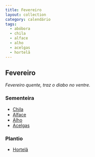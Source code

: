 ```yaml
---
title: Fevereiro
layout: collection
category: calendário
tags:
  - abóbora
  - chila
  - alface
  - alho
  - acelgas
  - hortelã
---
```


## Fevereiro

_Fevereiro quente, traz o diabo no ventre._

### Sementeira

* [Chila][1]
* [Alface][2]
* [Alho][3]
* [Acelgas][4]

### Plantio

* [Hortelã][5]

[1]: /culturas/abobora/
[2]: /culturas/alface/
[3]: /culturas/alho/
[4]: /culturas/acelgas/
[5]: /culturas/hortela/

